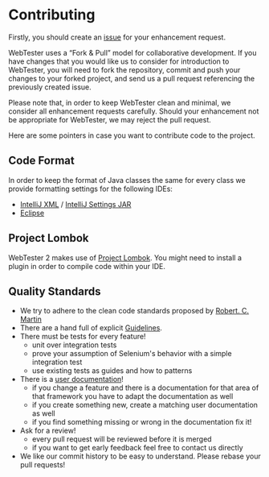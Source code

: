 # Contributing

Firstly, you should create an [issue](https://github.com/testIT-WebTester/webtester2-core/issues) 
for your enhancement request.

WebTester uses a “Fork & Pull” model for collaborative development. If you have changes that you 
would like us to consider for introduction to WebTester, you will need to fork the repository, 
commit and push your changes to your forked project, and send us a pull request referencing the 
previously created issue.

Please note that, in order to keep WebTester clean and minimal, we consider all enhancement requests 
carefully. Should your enhancement not be appropriate for WebTester, we may reject the pull request.

Here are some pointers in case you want to contribute code to the project.

## Code Format
In order to keep the format of Java classes the same for every class we provide formatting settings for the following IDEs:

- [IntelliJ XML](https://github.com/testIT-WebTester/webtester2-core/blob/master/development/intellij_formatter.xml) / [IntelliJ Settings JAR](https://github.com/testIT-WebTester/webtester2-core/blob/master/development/intellij-formatter-settings.jar)
- [Eclipse](https://github.com/testIT-WebTester/webtester2-core/blob/master/development/eclipse_formatter.xml)

## Project Lombok
WebTester 2 makes use of [Project Lombok](https://projectlombok.org). You might need to install a plugin in order to compile code within your IDE.

## Quality Standards

* We try to adhere to the clean code standards proposed by [Robert. C. Martin](https://www.google.com/search?q=bob+martin+clean+code)
* There are a hand full of explicit [Guidelines](https://github.com/testIT-WebTester/webtester2-core/wiki/Coding-Guidelines).
* There must be tests for every feature!
  * unit over integration tests
  * prove your assumption of Selenium's behavior with a simple integration test
  * use existing tests as guides and how to patterns
* There is a [user documentation](https://github.com/testIT-WebTester/webtester2-core/blob/master/documentation/README.md)!
  * if you change a feature and there is a documentation for that area of that framework you have to adapt the documentation as well
  * if you create something new, create a matching user documentation as well
  * if you find something missing or wrong in the documentation fix it!
* Ask for a review!
  * every pull request will be reviewed before it is merged
  * if you want to get early feedback feel free to contact us directly
* We like our commit history to be easy to understand. Please rebase your pull requests!

